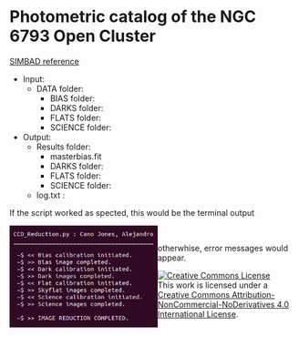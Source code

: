 # Photometric catalog of the NGC 6793 Open Cluster
<a href="http://simbad.cds.unistra.fr/simbad/sim-basic?Ident=NGC6793&submit=SIMBAD+search">SIMBAD reference</a>
* Input:
  * DATA folder:
    * BIAS folder:
    * DARKS folder:
    * FLATS folder:
    * SCIENCE folder:
* Output:
  * Results folder:
    * masterbias.fit
    * DARKS folder:
    * FLATS folder:
    * SCIENCE folder:
   * log.txt :


If the script worked as spected, this would be the terminal output
<td>
  <img align="left" src="Images/TerminalOutput.png" width="260"/>
</td>
<br />

otherwhise, error messages would appear.



<!-- START OF LICENSE -->
<p xmlns:dct="http://purl.org/dc/terms/" xmlns:cc="http://creativecommons.org/ns#" class="license-text">
  <a rel="license" href="http://creativecommons.org/licenses/by-nc-nd/4.0/">
    <img alt="Creative Commons License" style="border-width:0" src="https://i.creativecommons.org/l/by-nc-nd/4.0/88x31.png" />
  </a><br />
  This work is licensed under a
  <a rel="license" href="http://creativecommons.org/licenses/by-nc-nd/4.0/">Creative Commons Attribution-NonCommercial-NoDerivatives 4.0 International License</a>.
</p>
<!-- END OF LICENSE -->

